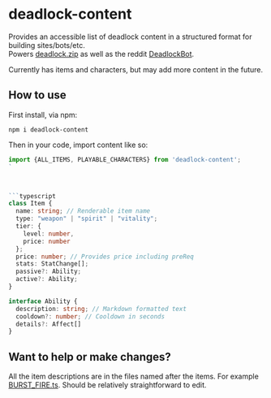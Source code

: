 # deadlock-content

Provides an accessible list of deadlock content in a structured format for building sites/bots/etc.  
Powers [deadlock.zip](https://deadlock.zip) as well as the reddit [DeadlockBot](https://github.com/lukeschaefer/DeadlockBot).

Currently has items and characters, but may add more content in the future.

## How to use

First install, via npm:

`npm i deadlock-content`

Then in your code, import content like so:

```typescript
import {ALL_ITEMS, PLAYABLE_CHARACTERS} from 'deadlock-content';
`



```typescript
class Item {
  name: string; // Renderable item name
  type: "weapon" | "spirit" | "vitality";
  tier: {
    level: number,
    price: number
  };
  price: number; // Provides price including preReq
  stats: StatChange[];
  passive?: Ability;
  active?: Ability;
}

interface Ability {
  description: string; // Markdown formatted text
  cooldown?: number; // Cooldown in seconds
  details?: Affect[]
}
```

## Want to help or make changes?

All the item descriptions are in the files named after the items. For example [BURST_FIRE.ts](https://github.com/lukeschaefer/Deadlock-Content/blob/main/src/items/weapon/BURST_FIRE.ts). Should be relatively straightforward to edit.
